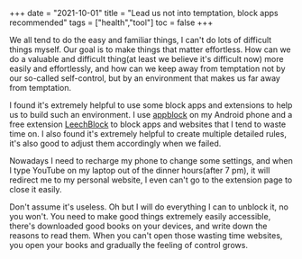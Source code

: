 +++ 
date = "2021-10-01"
title = "Lead us not into temptation, block apps recommended"
tags = ["health","tool"]
toc = false
+++

We all tend to do the easy and familiar things, I can't do lots of difficult things myself. Our goal is to make things that matter effortless. How can we do a valuable and difficult thing(at least we believe it's difficult now) more easily and effortlessly, and how can we keep away from temptation not by our so-called self-control, but by an environment that makes us far away from temptation.

I found it's extremely helpful to use some block apps and extensions to help us to build such an environment. I use [appblock](https://www.appblock.app/) on my Android phone and a free extension [LeechBlock](https://www.proginosko.com/leechblock/) to block apps and websites that I tend to waste time on. I also found it's extremely helpful to create multiple detailed rules, it's also good to adjust them accordingly when we failed.

Nowadays I need to recharge my phone to change some settings, and when I type YouTube on my laptop out of the dinner hours(after 7 pm), it will redirect me to my personal website, I even can't go to the extension page to close it easily.

Don't assume it's useless. Oh but I will do everything I can to unblock it, no you won't. You need to make good things extremely easily accessible, there's downloaded good books on your devices, and write down the reasons to read them. When you can't open those wasting time websites, you open your books and gradually the feeling of control grows.



